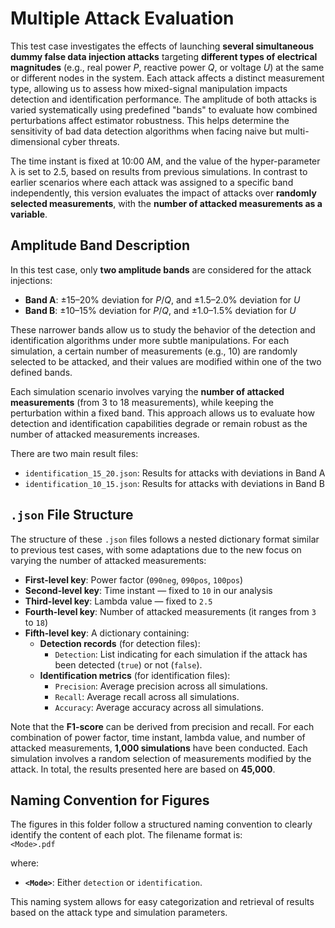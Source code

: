 # Multiple Attack Evaluation

This test case investigates the effects of launching **several simultaneous dummy false data injection attacks** targeting **different types of electrical magnitudes** (e.g., real power *P*, reactive power *Q*, or voltage *U*) at the same or different nodes in the system. Each attack affects a distinct measurement type, allowing us to assess how mixed-signal manipulation impacts detection and identification performance. The amplitude of both attacks is varied systematically using predefined "bands" to evaluate how combined perturbations affect estimator robustness. This helps determine the sensitivity of bad data detection algorithms when facing naive but multi-dimensional cyber threats.

The time instant is fixed at 10:00 AM, and the value of the hyper-parameter λ is set to 2.5, based on results from previous simulations. In contrast to earlier scenarios where each attack was assigned to a specific band independently, this version evaluates the impact of attacks over **randomly selected measurements**, with the **number of attacked measurements as a variable**.

## Amplitude Band Description

In this test case, only **two amplitude bands** are considered for the attack injections:

- **Band A**: ±15–20% deviation for *P*/*Q*, and ±1.5–2.0% deviation for *U*
- **Band B**: ±10–15% deviation for *P*/*Q*, and ±1.0–1.5% deviation for *U*

These narrower bands allow us to study the behavior of the detection and identification algorithms under more subtle manipulations. For each simulation, a certain number of measurements (e.g., 10) are randomly selected to be attacked, and their values are modified within one of the two defined bands.

Each simulation scenario involves varying the **number of attacked measurements** (from 3 to 18 measurements), while keeping the perturbation within a fixed band. This approach allows us to evaluate how detection and identification capabilities degrade or remain robust as the number of attacked measurements increases.

There are two main result files:

- `identification_15_20.json`: Results for attacks with deviations in Band A
- `identification_10_15.json`: Results for attacks with deviations in Band B

## `.json` File Structure

The structure of these `.json` files follows a nested dictionary format similar to previous test cases, with some adaptations due to the new focus on varying the number of attacked measurements:

- **First-level key**: Power factor (`090neg`, `090pos`, `100pos`)
- **Second-level key**: Time instant — fixed to `10` in our analysis
- **Third-level key**: Lambda value — fixed to `2.5`
- **Fourth-level key**: Number of attacked measurements (it ranges from `3` to `18`)
- **Fifth-level key**: A dictionary containing:
  - **Detection records** (for detection files):
    - `Detection`: List indicating for each simulation if the attack has been detected (`true`) or not (`false`).
  - **Identification metrics** (for identification files):
    - `Precision`: Average precision across all simulations.
    - `Recall`: Average recall across all simulations.
    - `Accuracy`: Average accuracy across all simulations.

Note that the **F1-score** can be derived from precision and recall. For each combination of power factor, time instant, lambda value, and number of attacked measurements, **1,000 simulations** have been conducted. Each simulation involves a random selection of measurements modified by the attack. In total, the results presented here are based on **45,000**.

## Naming Convention for Figures

The figures in this folder follow a structured naming convention to clearly identify the content of each plot. The filename format is:  
`<Mode>.pdf`  

where:

- **`<Mode>`**: Either `detection` or `identification`.

This naming system allows for easy categorization and retrieval of results based on the attack type and simulation parameters.